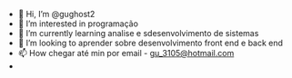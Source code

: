 - 👋 Hi, I’m @gughost2
- 👀 I’m interested in programação
- 🌱 I’m currently learning analise e sdesenvolvimento de sistemas
- 💞️ I’m looking to aprender sobre desenvolvimento front end e back end                                                                                                                                                                                                                            
- 📫 How chegar até min por email - gu_3105@hotmail.com 
- 

<!---
gughost2/gughost2 is a ✨ special ✨ repository because its `README.md` (this file) appears on your GitHub profile.
You can click the Preview link to take a look at your changes.
--->
